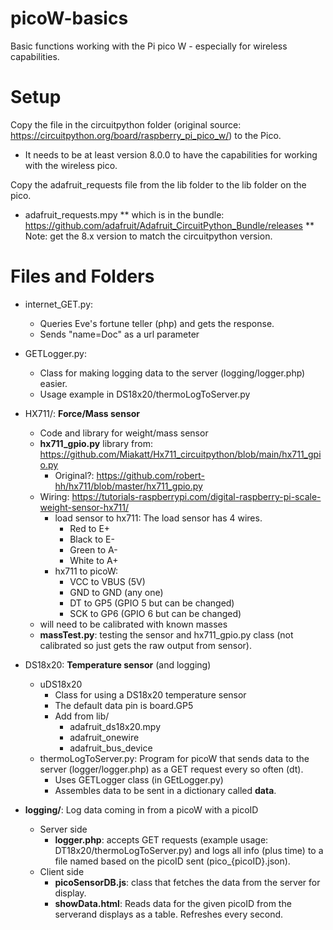 # picoW-basics

Basic functions working with the Pi pico W - especially for wireless capabilities.

# Setup

Copy the file in the circuitpython folder (original source: https://circuitpython.org/board/raspberry_pi_pico_w/) to the Pico.
* It needs to be at least version 8.0.0 to have the capabilities for working with the wireless pico.

Copy the adafruit_requests file from the lib folder to the lib folder on the pico.
* adafruit_requests.mpy
** which is in the bundle: https://github.com/adafruit/Adafruit_CircuitPython_Bundle/releases
** Note: get the 8.x version to match the circuitpython version.


# Files and Folders

* internet_GET.py: 
    * Queries Eve's fortune teller (php) and gets the response.
    * Sends "name=Doc" as a url parameter

* GETLogger.py:
    * Class for making logging data to the server (logging/logger.php) easier. 
    * Usage example in DS18x20/thermoLogToServer.py

* HX711/: **Force/Mass sensor**
    * Code and library for weight/mass sensor
    * **hx711_gpio.py** library from: https://github.com/Miakatt/Hx711_circuitpython/blob/main/hx711_gpio.py
        * Original?: https://github.com/robert-hh/hx711/blob/master/hx711_gpio.py
    * Wiring: https://tutorials-raspberrypi.com/digital-raspberry-pi-scale-weight-sensor-hx711/
        * load sensor to hx711: The load sensor has 4 wires.
            * Red to E+
            * Black to E-
            * Green to A-
            * White to A+
        * hx711 to picoW: 
            * VCC to VBUS (5V)
            * GND to GND (any one)
            * DT to GP5 (GPIO 5 but can be changed)
            * SCK to GP6 (GPIO 6 but can be changed)
    * will need to be calibrated with known masses
    * **massTest.py**: testing the sensor and hx711_gpio.py class (not calibrated so just gets the raw output from sensor).

* DS18x20: **Temperature sensor** (and logging)
    * uDS18x20
        * Class for using a DS18x20 temperature sensor
        * The default data pin is board.GP5
        * Add from lib/
            * adafruit_ds18x20.mpy
            * adafruit_onewire
            * adafruit_bus_device
    * thermoLogToServer.py: Program for picoW that sends data to the server (logger/logger.php) as a GET request every so often (dt).
        * Uses GETLogger class (in GEtLogger.py)
        * Assembles data to be sent in a dictionary called **data**.

* **logging/**: Log data coming in from a picoW with a picoID
    * Server side
        * **logger.php**: accepts GET requests (example usage: DT18x20/thermoLogToServer.py) and logs all info (plus time) to a file named based on the picoID sent (pico_{picoID}.json).
    * Client side
        * **picoSensorDB.js**: class that fetches the data from the server for display.
        * **showData.html**: Reads data for the given picoID from the serverand displays as a table. Refreshes every second.